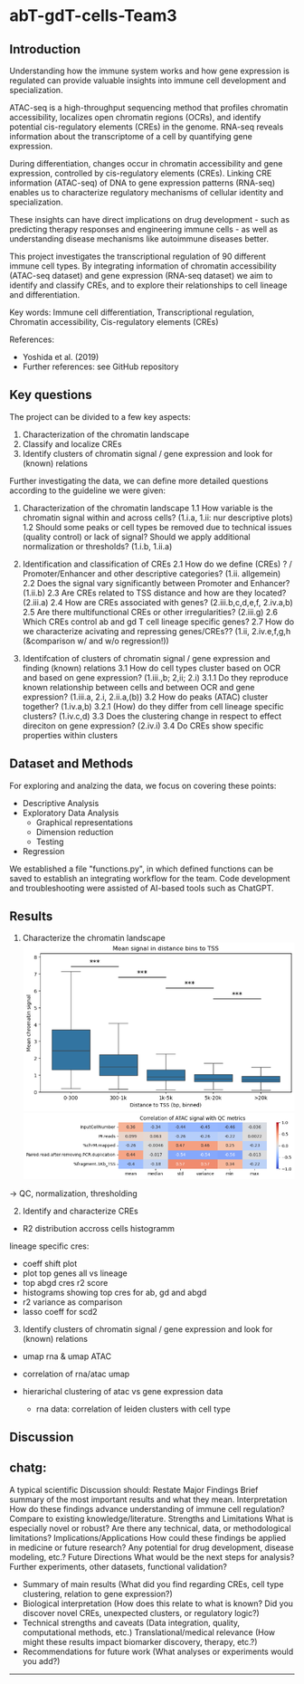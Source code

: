 # abT-gdT-cells-Team3

## Introduction

Understanding how the immune system works and how gene expression is regulated can provide valuable insights into immune cell development and specialization. 

ATAC-seq is a high-throughput sequencing method that profiles chromatin accessibility, localizes open chromatin regions (OCRs), and identify potential cis-regulatory elements (CREs) in the genome. RNA-seq reveals information about the transcriptome of a cell by quantifying gene expression.

During differentiation, changes occur in chromatin accessibility and gene expression, controlled by cis-regulatory elements (CREs). Linking CRE information (ATAC-seq) of DNA to gene expression patterns (RNA-seq) enables us to characterize regulatory mechanisms of cellular identity and specialization.

These insights can have direct implications on drug development - such as predicting therapy responses and engineering immune cells - as well as understanding disease mechanisms like autoimmune diseases better.

This project investigates the transcriptional regulation of 90 different immune cell types. By integrating information of chromatin accessibility (ATAC-seq dataset) and gene expression (RNA-seq dataset) we aim to identify and classify CREs, and to explore their relationships to cell lineage and differentiation.

Key words: Immune cell differentiation, Transcriptional regulation, Chromatin accessibility, Cis-regulatory elements (CREs)

References: 
- Yoshida et al. (2019) 
- Further references: see GitHub repository


## Key questions

The project can be divided to a few key aspects:
1. Characterization of the chromatin landscape
2. Classify and localize CREs
3. Identify clusters of chromatin signal / gene expression and look for (known) relations

Further investigating the data, we can define more detailed questions according to the guideline we were given:
1. Characterization of the chromatin landscape
1.1 How variable is the chromatin signal within and across cells? (1.i.a, 1.ii: nur descriptive plots)
1.2 Should some peaks or cell types be removed due to technical issues (quality control) or lack of signal? Should we apply additional normalization or thresholds? (1.i.b, 1.ii.a)

2. Identification and classification of CREs
2.1 How do we define (CREs) ? / Promoter/Enhancer and other descriptive categories? (1.ii. allgemein)
2.2 Does the signal vary significantly between Promoter and Enhancer? (1.ii.b)
2.3 Are CREs related to TSS distance and how are they located? (2.iii.a)
2.4 How are CREs associated with genes? (2.iii.b,c,d,e,f, 2.iv.a,b)
2.5 Are there multifunctional CREs or other irregularities? (2.iii.g)
2.6 Which CREs control ab and gd T cell lineage specific genes?
2.7 How do we characterize acivating and repressing genes/CREs?? (1.ii, 2.iv.e,f,g,h (&comparison w/ and w/o regression!))

3. Identifcation of clusters of chromatin signal / gene expression and finding (known) relations
3.1 How do cell types cluster based on OCR and based on gene expression? (1.iii.,b; 2,ii; 2.i)
    3.1.1 Do they reproduce known relationship between cells and between OCR and gene expression? (1.iii.a, 2.i, 2.ii.a,(b))
3.2 How do peaks (ATAC) cluster together? (1.iv.a,b)
    3.2.1 (How) do they differ from cell lineage specific clusters? (1.iv.c,d)
3.3 Does the clustering change in respect to effect direciton on gene expression? (2.iv.i)
3.4 Do CREs show specific properties within clusters


## Dataset and Methods

For exploring and analzing the data, we focus on covering these points:

- Descriptive Analysis
- Exploratory Data Analysis
    - Graphical representations
    - Dimension reduction
    - Testing
- Regression

We established a file "functions.py", in which defined functions can be saved to establish an integrating workflow for the team.
Code development and troubleshooting were assisted of AI-based tools such as ChatGPT.


## Results

1. Characterize the chromatin landscape
![alt text](figures/mean_tss_boxplot.png)
![alt text](figures/QC_ATAC_corr.png)

-> QC, normalization, thresholding

2. Identify and characterize CREs 
- R2 distribution accross cells histogramm


lineage specific cres:
- coeff shift plot
- plot top genes all vs lineage
- top abgd cres r2 score
- histograms showing top cres for ab, gd and abgd
- r2 variance as comparison
- lasso coeff for scd2


3. Identify clusters of chromatin signal / gene expression and look for (known) relations

- umap rna & umap ATAC
- correlation of rna/atac umap
- hierarichal clustering of atac vs gene expression data

    - rna data: correlation of leiden clusters with cell type


## Discussion
chatg:
----
A typical scientific Discussion should:
Restate Major Findings
    Brief summary of the most important results and what they mean.
Interpretation
    How do these findings advance understanding of immune cell regulation?
    Compare to existing knowledge/literature.
Strengths and Limitations
    What is especially novel or robust?
        Are there any technical, data, or methodological limitations?
Implications/Applications
    How could these findings be applied in medicine or future research?
    Any potential for drug development, disease modeling, etc.?
Future Directions
    What would be the next steps for analysis?
    Further experiments, other datasets, functional validation?

- Summary of main results (What did you find regarding CREs, cell type clustering, relation to gene expression?)
- Biological interpretation (How does this relate to what is known? Did you discover novel CREs, unexpected clusters, or regulatory logic?)
- Technical strengths and caveats (Data integration, quality, computational methods, etc.)
Translational/medical relevance (How might these results impact biomarker discovery, therapy, etc.?)
- Recommendations for future work (What analyses or experiments would you add?)
----